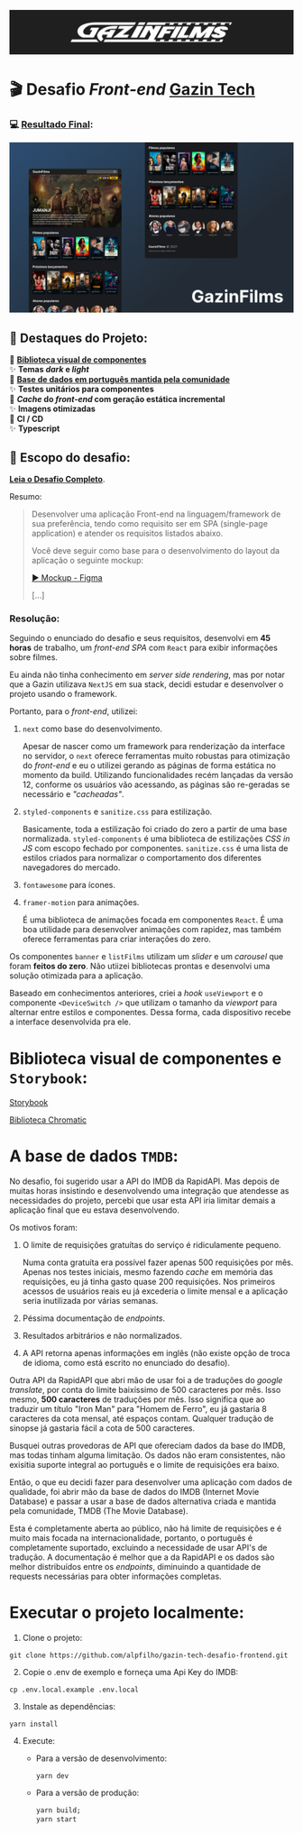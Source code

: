 [![GazinFilm](.github/logo.png?raw=true)](https://gazinfilms.vercel.app)

# 🎬 Desafio _Front-end_ [Gazin Tech](https://github.com/gazin-tech)

### 💻 [Resultado Final](https://gazinfilms.vercel.app):

[![GazinFilm](https://raw.githubusercontent.com/gazin-tech/Desafio-FrontEnd/main/.github/image-main.png?raw=true)](https://gazinfilms.vercel.app)

## 📲 Destaques do Projeto:

💫 [**Biblioteca visual de componentes**](#biblioteca-visual-de-componentes-e-storybook)</br>
✨ **Temas _dark_ e _light_**</br>
💫 **[Base de dados em português mantida pela comunidade](#a-base-de-dados-tmdb)**</br>
✨ **Testes unitários para componentes**</br>
💫 **_Cache_ do _front-end_ com geração estática incremental**</br>
✨ **Imagens otimizadas**</br>
💫 **CI / CD**</br>
✨ **Typescript**</br>

## 📃 Escopo do desafio:

[**Leia o Desafio Completo**](https://github.com/alpfilho/gazin-tech-desafio-frontend/blob/17ee006a20fe855828c524eb74e86d07426583aa/README.md).

Resumo:

> Desenvolver uma aplicação Front-end na linguagem/framework de sua preferência, tendo como requisito ser em SPA (single-page application) e atender os requisitos listados abaixo.
>
> Você deve seguir como base para o desenvolvimento do layout da aplicação o seguinte mockup:
>
> [► Mockup - Figma ](https://www.figma.com/file/9rnzjWDSvwlENgQNwxfu28/GazinFilms?node-id=110%3A1881)
>
> [...]

### Resolução:

Seguindo o enunciado do desafio e seus requisitos, desenvolvi em **45 horas** de trabalho, um _front-end_ _SPA_ com `React` para exibir informações sobre filmes.

Eu ainda não tinha conhecimento em _server side rendering_, mas por notar que a Gazin utilizava `NextJS` em sua stack, decidi estudar e desenvolver o projeto usando o framework.

Portanto, para o _front-end_, utilizei:

1. `next` como base do desenvolvimento.

   Apesar de nascer como um framework para renderização da interface no servidor, o `next` oferece ferramentas muito robustas para otimização do _front-end_ e eu o utilizei gerando as páginas de forma estática no momento da build. Utilizando funcionalidades recém lançadas da versão 12, conforme os usuários vão acessando, as páginas são re-geradas se necessário e _"cacheadas"_.

2. `styled-components` e `sanitize.css` para estilização.

   Basicamente, toda a estilização foi criado do zero a partir de uma base normalizada. `styled-components` é uma biblioteca de estilizações _CSS in JS_ com escopo fechado por componentes. `sanitize.css` é uma lista de estilos criados para normalizar o comportamento dos diferentes navegadores do mercado.

3. `fontawesome` para ícones.

4. `framer-motion` para animações.

   É uma biblioteca de animações focada em componentes `React`. É uma boa utilidade para desenvolver animações com rapidez, mas também oferece ferramentas para criar interações do zero.

Os componentes `banner` e `listFilms` utilizam um _slider_ e um _carousel_ que foram **feitos do zero**. Não utiizei bibliotecas prontas e desenvolvi uma solução otimizada para a aplicação.

Baseado em conhecimentos anteriores, criei a _hook_ `useViewport` e o componente `<DeviceSwitch />` que utilizam o tamanho da _viewport_ para alternar entre estilos e componentes. Dessa forma, cada dispositivo recebe a interface desenvolvida pra ele.

# Biblioteca visual de componentes e `Storybook`:

[Storybook](https://main--62182f5a101294003a988ae0.chromatic.com)

[Biblioteca Chromatic](https://chromatic.com/library?appId=62182f5a101294003a988ae0&branch=main)

# A base de dados `TMDB`:

No desafio, foi sugerido usar a API do IMDB da RapidAPI. Mas depois de muitas horas insistindo e desenvolvendo uma integração que atendesse as necessidades do projeto, percebi que usar esta API iria limitar demais a aplicação final que eu estava desenvolvendo.

Os motivos foram:

1. O limite de requisições gratuítas do serviço é ridiculamente pequeno.

   Numa conta gratuíta era possível fazer apenas 500 requisições por mês. Apenas nos testes iniciais, mesmo fazendo _cache_ em memória das requisições, eu já tinha gasto quase 200 requisições. Nos primeiros acessos de usuários reais eu já excederia o limite mensal e a aplicação seria inutilizada por várias semanas.

2. Péssima documentação de _endpoints_.
3. Resultados arbitrários e não normalizados.
4. A API retorna apenas informações em inglês (não existe opção de troca de idioma, como está escrito no enunciado do desafio).

Outra API da RapidAPI que abri mão de usar foi a de traduções do _google translate_, por conta do limite baixíssimo de 500 caracteres por mês. Isso mesmo, **500 caracteres** de traduções por mês. Isso significa que ao traduzir um título "Iron Man" para "Homem de Ferro", eu já gastaria 8 caracteres da cota mensal, até espaços contam. Qualquer tradução de sinopse já gastaria fácil a cota de 500 caracteres.

Busquei outras provedoras de API que ofereciam dados da base do IMDB, mas todas tinham alguma limitação. Os dados não eram consistentes, não exisitia suporte integral ao português e o limite de requisições era baixo.

Então, o que eu decidi fazer para desenvolver uma aplicação com dados de qualidade, foi abrir mão da base de dados do IMDB (Internet Movie Database) e passar a usar a base de dados alternativa criada e mantida pela comunidade, TMDB (The Movie Database).

Esta é completamente aberta ao público, não há limite de requisições e é muito mais focada na internacionalidade, portanto, o português é completamente suportado, excluindo a necessidade de usar API's de tradução. A documentação é melhor que a da RapidAPI e os dados são melhor distribuídos entre os _endpoints_, diminuindo a quantidade de requests necessárias para obter informações completas.

# Executar o projeto localmente:

1. Clone o projeto:

```console
git clone https://github.com/alpfilho/gazin-tech-desafio-frontend.git
```

2. Copie o .env de exemplo e forneça uma Api Key do IMDB:

```console
cp .env.local.example .env.local
```

3. Instale as dependências:

```console
yarn install
```

4. Execute:

   - Para a versão de desenvolvimento:

     ```console
     yarn dev
     ```

   - Para a versão de produção:

     ```console
     yarn build;
     yarn start
     ```
